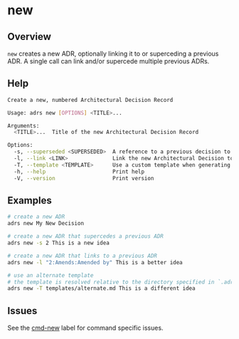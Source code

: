 # new

## Overview

`new` creates a new ADR, optionally linking it to or superceding a previous ADR. A single call can link
and/or supercede multiple previous ADRs.

## Help

```sh
Create a new, numbered Architectural Decision Record

Usage: adrs new [OPTIONS] <TITLE>...

Arguments:
  <TITLE>...  Title of the new Architectural Decision Record

Options:
  -s, --superseded <SUPERSEDED>  A reference to a previous decision to supersede with this new one
  -l, --link <LINK>              Link the new Architectural Decision to a previous Architectural Decision Record
  -T, --template <TEMPLATE>      Use a custom template when generating the new Architectural Decision Record. Relative paths are resolved with respect to the directory specified in `.adr-dir` [env: ADRS_TEMPLATE_DIR=] [default: templates/template.md]
  -h, --help                     Print help
  -V, --version                  Print version
```

## Examples

```sh
# create a new ADR
adrs new My New Decision

# create a new ADR that supercedes a previous ADR
adrs new -s 2 This is a new idea

# create a new ADR that links to a previous ADR
adrs new -l "2:Amends:Amended by" This is a better idea

# use an alternate template
# the template is resolved relative to the directory specified in `.adr-dir`
adrs new -T templates/alternate.md This is a different idea
```

## Issues

See the [cmd-new](https://github.com/joshrotenberg/adrs/labels/cmd-new) label for command specific issues.

